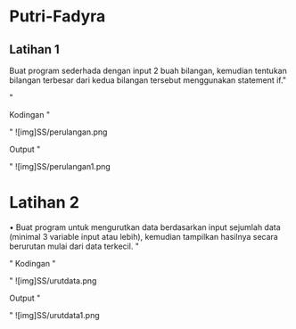 # Putri-Fadyra
## Latihan 1
Buat program sederhada dengan input 2 buah bilangan, kemudian
tentukan bilangan terbesar dari kedua bilangan tersebut
menggunakan statement if."<p>"

 Kodingan "<p>"
 ![img]SS/perulangan.png

Output "<p>"
![img]SS/perulangan1.png 

# Latihan 2
• Buat program untuk mengurutkan data berdasarkan input sejumlah
data (minimal 3 variable input atau lebih), kemudian tampilkan
hasilnya secara berurutan mulai dari data terkecil. "<p>"
Kodingan "<p>"
 ![img]SS/urutdata.png

Output "<p>"
![img]SS/urutdata1.png 